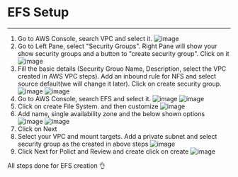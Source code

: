 # EFS Setup
--------------
1. Go to AWS Console, search VPC and select it.
![image](https://user-images.githubusercontent.com/61924625/147456630-a426989f-ce4b-45b8-9193-afe36310572f.png)
2. Go to Left Pane, select "Security Groups". Right Pane will show your show security groups and a button to "create security group". Click on it
![image](https://user-images.githubusercontent.com/61924625/147466018-b9a65cba-becc-4b69-83cb-1d7aed4a2863.png)
3. Fill the basic details (Security Grouo Name, Description, select the VPC created in AWS VPC steps).
Add an inbound rule for NFS and select source default(we will change it later). Click on create security group.
![image](https://user-images.githubusercontent.com/61924625/147469800-aa53220f-87e8-42c3-aa94-9eeaf4ffc3d8.png)
![image](https://user-images.githubusercontent.com/61924625/147469869-fc588c89-fa17-490d-982d-f27f2ef53bb5.png)
4. Go to AWS Console, search EFS and select it.
![image](https://user-images.githubusercontent.com/61924625/147469904-2d7ed2f6-117a-4a05-b785-9349ed38e3fe.png)
![image](https://user-images.githubusercontent.com/61924625/147469932-4670b633-ac18-45ae-89b8-67231d615b01.png)
5. Click on create File System. and then customize
![image](https://user-images.githubusercontent.com/61924625/147470027-8b12f3a4-f800-42a2-a09c-7549cbec7a01.png)
6. Add name, single availability zone and the below shown options
![image](https://user-images.githubusercontent.com/61924625/147470176-59e35932-6a17-47a5-bd66-584922f373a7.png)
![image](https://user-images.githubusercontent.com/61924625/147470207-299dfdaa-539c-42a0-a181-f0ff8b48af05.png)
7. Click on Next
8. Select your VPC and mount targets. Add a private subnet and select security group as the created in above steps
![image](https://user-images.githubusercontent.com/61924625/147470398-dfd7be20-db99-4701-8eaa-e6f6dfec8806.png)
9. Click Next for Polict and Review and create click on create
![image](https://user-images.githubusercontent.com/61924625/147470484-588248b4-fd9c-46a8-8fc5-c887805ebfd7.png)

All steps done for EFS creation 👌


























